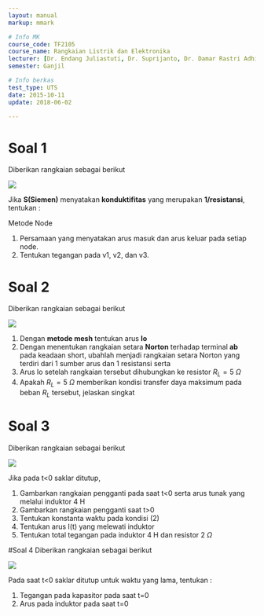 ```yaml
---
layout: manual
markup: mmark

# Info MK
course_code: TF2105
course_name: Rangkaian Listrik dan Elektronika
lecturer: [Dr. Endang Juliastuti, Dr. Suprijanto, Dr. Damar Rastri Adhika, Ayu Gareta R. ST MT]
semester: Ganjil

# Info berkas
test_type: UTS
date: 2015-10-11
update: 2018-06-02

---
```


# Soal 1
Diberikan rangkaian sebagai berikut

![](../img/[2017]_UTS-RLE-1.png)

Jika **S(Siemen)** menyatakan **konduktifitas** yang merupakan **1/resistansi**, tentukan :

Metode Node
1. Persamaan yang menyatakan arus masuk dan arus keluar pada setiap node.
2. Tentukan tegangan pada v1, v2, dan v3.

# Soal 2
Diberikan rangkaian sebagai berikut

![](../img/[2017]_UTS-RLE-2.png)

1. Dengan **metode mesh** tentukan arus **Io**
2. Dengan menentukan rangkaian setara **Norton** terhadap terminal **ab** pada keadaan short, ubahlah menjadi rangkaian setara Norton yang terdiri dari 1 sumber arus dan 1 resistansi serta
3. Arus Io setelah rangkaian tersebut dihubungkan ke resistor $R_L = 5 \ \Omega$
4. Apakah $R_L = 5 \ \Omega$ memberikan kondisi transfer daya maksimum pada beban $R_L$ tersebut, jelaskan singkat

# Soal 3
Diberikan rangkaian sebagai berikut

![](../img/[2017]_UTS-RLE-3.png)

Jika pada t<0 saklar ditutup,
1. Gambarkan rangkaian pengganti pada saat t<0 serta arus tunak yang melalui induktor 4 H
2. Gambarkan rangkaian pengganti saat t>0
3. Tentukan konstanta waktu pada kondisi (2)
4. Tentukan arus I(t) yang melewati induktor
5. Tentukan total tegangan pada induktor 4 H dan resistor $2 \ \Omega$

#Soal 4
Diberikan rangkaian sebagai berikut

![](../img/[2017]_UTS-RLE-4.png)

Pada saat t<0 saklar ditutup untuk waktu yang lama, tentukan :
1. Tegangan pada kapasitor pada saat t=0
2. Arus pada induktor pada saat t=0
